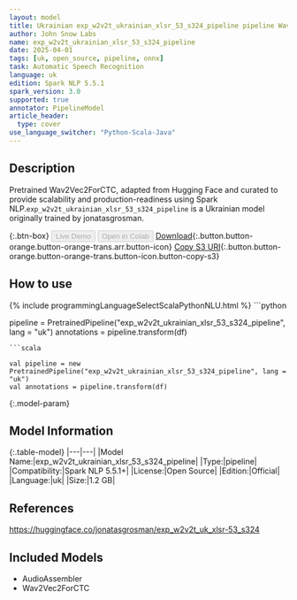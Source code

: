 ```yaml
---
layout: model
title: Ukrainian exp_w2v2t_ukrainian_xlsr_53_s324_pipeline pipeline Wav2Vec2ForCTC from jonatasgrosman
author: John Snow Labs
name: exp_w2v2t_ukrainian_xlsr_53_s324_pipeline
date: 2025-04-01
tags: [uk, open_source, pipeline, onnx]
task: Automatic Speech Recognition
language: uk
edition: Spark NLP 5.5.1
spark_version: 3.0
supported: true
annotator: PipelineModel
article_header:
  type: cover
use_language_switcher: "Python-Scala-Java"
---
```


## Description

Pretrained Wav2Vec2ForCTC, adapted from Hugging Face and curated to provide scalability and production-readiness using Spark NLP.`exp_w2v2t_ukrainian_xlsr_53_s324_pipeline` is a Ukrainian model originally trained by jonatasgrosman.

{:.btn-box}
<button class="button button-orange" disabled>Live Demo</button>
<button class="button button-orange" disabled>Open in Colab</button>
[Download](https://s3.amazonaws.com/auxdata.johnsnowlabs.com/public/models/exp_w2v2t_ukrainian_xlsr_53_s324_pipeline_uk_5.5.1_3.0_1743480859177.zip){:.button.button-orange.button-orange-trans.arr.button-icon}
[Copy S3 URI](s3://auxdata.johnsnowlabs.com/public/models/exp_w2v2t_ukrainian_xlsr_53_s324_pipeline_uk_5.5.1_3.0_1743480859177.zip){:.button.button-orange.button-orange-trans.button-icon.button-copy-s3}

## How to use



<div class="tabs-box" markdown="1">
{% include programmingLanguageSelectScalaPythonNLU.html %}
```python

pipeline = PretrainedPipeline("exp_w2v2t_ukrainian_xlsr_53_s324_pipeline", lang = "uk")
annotations =  pipeline.transform(df)   

```
```scala

val pipeline = new PretrainedPipeline("exp_w2v2t_ukrainian_xlsr_53_s324_pipeline", lang = "uk")
val annotations = pipeline.transform(df)

```
</div>

{:.model-param}
## Model Information

{:.table-model}
|---|---|
|Model Name:|exp_w2v2t_ukrainian_xlsr_53_s324_pipeline|
|Type:|pipeline|
|Compatibility:|Spark NLP 5.5.1+|
|License:|Open Source|
|Edition:|Official|
|Language:|uk|
|Size:|1.2 GB|

## References

https://huggingface.co/jonatasgrosman/exp_w2v2t_uk_xlsr-53_s324

## Included Models

- AudioAssembler
- Wav2Vec2ForCTC